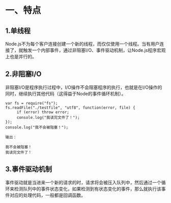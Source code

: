 # 一、特点
## 1.单线程
Node.js不为每个客户连接创建一个新的线程，而仅仅使用一个线程。当有用户连接了，就触发一个内部事件，通过非阻塞I/O、事件驱动机制，让Node.js程序宏观上也是并行的。
## 2.非阻塞I/O
非阻塞I/O是程序执行过程中，I/O操作不会阻塞程序的执行，也就是在I/O操作的同时，继续执行其他代码（这得益于Node的事件循环机制）。
```
var fs = require("fs");
fs.readFile("./testfile", "utf8", function(error, file) {  
     if (error) throw error;  
     console.log("我读完文件了！");
});
console.log("我不会被阻塞！");
```
```
输出：

我不会被阻塞！
我读完文件了！
```
## 3.事件驱动机制
事件驱动就是当进来一个新的请求的时，请求将会被压入队列中，然后通过一个循环来检测队列中的事件状态变化，如果检测到有状态变化的事件，那么就执行该事件对应的处理代码，一般都是回调函数。